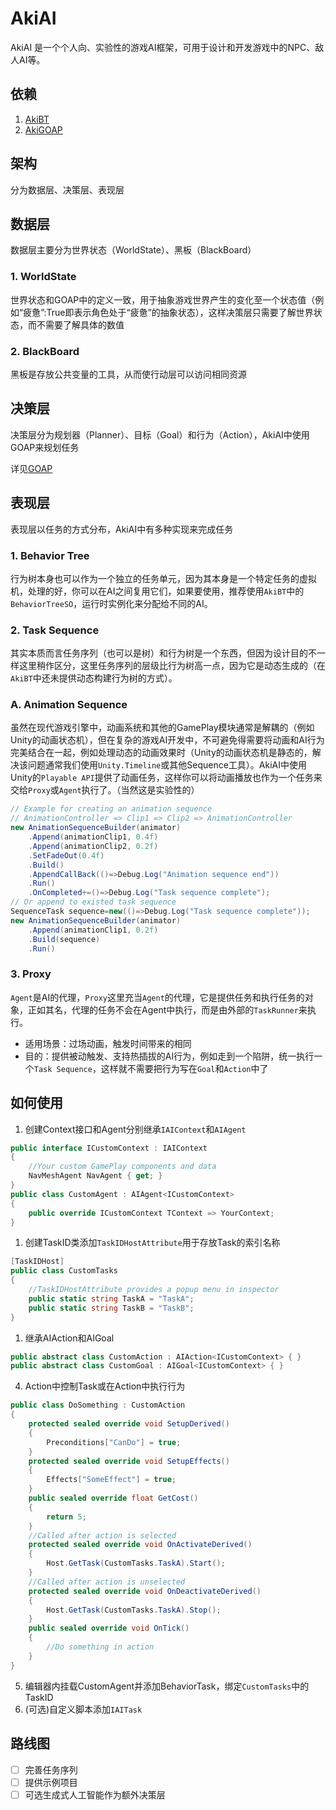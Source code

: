 # AkiAI
AkiAI 是一个个人向、实验性的游戏AI框架，可用于设计和开发游戏中的NPC、敌人AI等。

## 依赖
1. [AkiBT](https://github.com/AkiKurisu/AkiBT)
2. [AkiGOAP](https://github.com/AkiKurisu/AkiGOAP)

## 架构

分为数据层、决策层、表现层

## 数据层

数据层主要分为世界状态（WorldState）、黑板（BlackBoard）

### 1. WorldState
世界状态和GOAP中的定义一致，用于抽象游戏世界产生的变化至一个状态值（例如“疲惫”:True即表示角色处于“疲惫”的抽象状态），这样决策层只需要了解世界状态，而不需要了解具体的数值

### 2. BlackBoard
黑板是存放公共变量的工具，从而使行动层可以访问相同资源

## 决策层

决策层分为规划器（Planner）、目标（Goal）和行为（Action），AkiAI中使用GOAP来规划任务

详见[GOAP](https://github.com/AkiKurisu/AkiGOAP)

## 表现层
表现层以任务的方式分布，AkiAI中有多种实现来完成任务

### 1. Behavior Tree

行为树本身也可以作为一个独立的任务单元，因为其本身是一个特定任务的虚拟机，处理的好，你可以在AI之间复用它们，如果要使用，推荐使用`AkiBT`中的`BehaviorTreeSO`，运行时实例化来分配给不同的AI。

### 2. Task Sequence

其实本质而言任务序列（也可以是树）和行为树是一个东西，但因为设计目的不一样这里稍作区分，这里任务序列的层级比行为树高一点，因为它是动态生成的（在`AkiBT`中还未提供动态构建行为树的方式）。

### A. Animation Sequence
  
虽然在现代游戏引擎中，动画系统和其他的GamePlay模块通常是解耦的（例如Unity的动画状态机），但在复杂的游戏AI开发中，不可避免得需要将动画和AI行为完美结合在一起，例如处理动态的动画效果时（Unity的动画状态机是静态的，解决该问题通常我们使用`Unity.Timeline`或其他Sequence工具）。AkiAI中使用Unity的`Playable API`提供了动画任务，这样你可以将动画播放也作为一个任务来交给`Proxy`或`Agent`执行了。（当然这是实验性的）

```C#
// Example for creating an animation sequence
// AnimationController => Clip1 => Clip2 => AnimationController
new AnimationSequenceBuilder(animator)
    .Append(animationClip1, 0.4f)
    .Append(animationClip2, 0.2f)
    .SetFadeOut(0.4f)
    .Build()
    .AppendCallBack(()=>Debug.Log("Animation sequence end"))
    .Run()
    .OnCompleted+=()=>Debug.Log("Task sequence complete");
// Or append to existed task sequence
SequenceTask sequence=new(()=>Debug.Log("Task sequence complete"));
new AnimationSequenceBuilder(animator)
    .Append(animationClip1, 0.2f)
    .Build(sequence)
    .Run()
```

### 3. Proxy

`Agent`是AI的代理，`Proxy`这里充当`Agent`的代理，它是提供任务和执行任务的对象，正如其名，代理的任务不会在Agent中执行，而是由外部的`TaskRunner`来执行。

* 适用场景：过场动画，触发时间带来的相同
* 目的：提供被动触发、支持热插拔的AI行为，例如走到一个陷阱，统一执行一个`Task Sequence`，这样就不需要把行为写在`Goal`和`Action`中了

## 如何使用

1. 创建Context接口和Agent分别继承`IAIContext`和`AIAgent`
```C#
public interface ICustomContext : IAIContext
{
    //Your custom GamePlay components and data
    NavMeshAgent NavAgent { get; }
}
public class CustomAgent : AIAgent<ICustomContext>
{
    public override ICustomContext TContext => YourContext;
}
```
1. 创建TaskID类添加`TaskIDHostAttribute`用于存放Task的索引名称
```C#
[TaskIDHost]
public class CustomTasks
{
    //TaskIDHostAttribute provides a popup menu in inspector
    public static string TaskA = "TaskA";
    public static string TaskB = "TaskB";
}
```
1. 继承AIAction和AIGoal

```C#
public abstract class CustomAction : AIAction<ICustomContext> { }
public abstract class CustomGoal : AIGoal<ICustomContext> { }
```

4. Action中控制Task或在Action中执行行为
```C#
public class DoSomething : CustomAction
{
    protected sealed override void SetupDerived()
    {
        Preconditions["CanDo"] = true;
    }
    protected sealed override void SetupEffects()
    {
        Effects["SomeEffect"] = true;
    }
    public sealed override float GetCost()
    {
        return 5;
    }
    //Called after action is selected
    protected sealed override void OnActivateDerived()
    {
        Host.GetTask(CustomTasks.TaskA).Start();
    }
    //Called after action is unselected
    protected sealed override void OnDeactivateDerived()
    {
        Host.GetTask(CustomTasks.TaskA).Stop();
    }
    public sealed override void OnTick() 
    {
        //Do something in action
    }
}
```

5. 编辑器内挂载CustomAgent并添加BehaviorTask，绑定`CustomTasks`中的TaskID
6. (可选)自定义脚本添加``IAITask``


## 路线图
- [ ] 完善任务序列
- [ ] 提供示例项目
- [ ] 可选生成式人工智能作为额外决策层